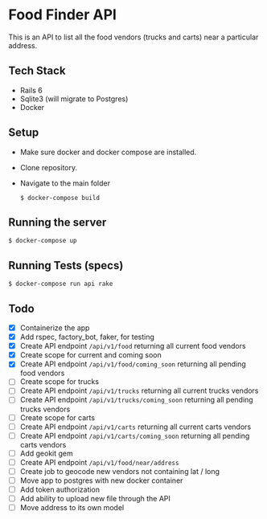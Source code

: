# Food Finder API

This is an API to list all the food vendors (trucks and carts) near a particular address.

## Tech Stack

- Rails 6
- Sqlite3 (will migrate to Postgres)
- Docker

## Setup

- Make sure docker and docker compose are installed.
- Clone repository.
- Navigate to the main folder

  `$ docker-compose build`

## Running the server

`$ docker-compose up`

## Running Tests (specs)

`$ docker-compose run api rake`

## Todo

- [x] Containerize the app
- [x] Add rspec, factory_bot, faker, for testing
- [x] Create API endpoint `/api/v1/food` returning all current food vendors
- [x] Create scope for current and coming soon
- [x] Create API endpoint `/api/v1/food/coming_soon` returning all pending food vendors
- [ ] Create scope for trucks
- [ ] Create API endpoint `/api/v1/trucks` returning all current trucks vendors
- [ ] Create API endpoint `/api/v1/trucks/coming_soon` returning all pending trucks vendors
- [ ] Create scope for carts
- [ ] Create API endpoint `/api/v1/carts` returning all current carts vendors
- [ ] Create API endpoint `/api/v1/carts/coming_soon` returning all pending carts vendors
- [ ] Add geokit gem
- [ ] Create API endpoint `/api/v1/food/near/address`
- [ ] Create job to geocode new vendors not containing lat / long
- [ ] Move app to postgres with new docker container
- [ ] Add token authorization
- [ ] Add ability to upload new file through the API
- [ ] Move address to its own model
